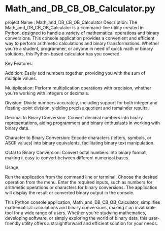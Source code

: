 # Math_and_DB_CB_OB_Calculator.py

project Name : Math_and_DB_CB_OB_Calculator
Description:
The Math_and_DB_CB_OB_Calculator is a command-line utility created in Python, designed to handle a variety of mathematical operations and binary conversions. This console application provides a convenient and efficient way to perform arithmetic calculations and binary transformations. Whether you're a student, programmer, or anyone in need of quick math or binary solutions, this Python-based calculator has you covered.

Key Features:

Addition: Easily add numbers together, providing you with the sum of multiple values.

Multiplication: Perform multiplication operations with precision, whether you're working with integers or decimals.

Division: Divide numbers accurately, including support for both integer and floating-point division, yielding precise quotient and remainder results.

Decimal to Binary Conversion: Convert decimal numbers into binary representations, aiding programmers and binary enthusiasts in working with binary data.

Character to Binary Conversion: Encode characters (letters, symbols, or ASCII values) into binary equivalents, facilitating binary text manipulation.

Octal to Binary Conversion: Convert octal numbers into binary format, making it easy to convert between different numerical bases.

Usage:

Run the application from the command line or terminal.
Choose the desired operation from the menu.
Enter the required inputs, such as numbers for arithmetic operations or characters for binary conversions.
The application will display the result or converted binary output in the console.

This Python console application, Math_and_DB_CB_OB_Calculator, simplifies mathematical calculations and binary conversions, making it an invaluable tool for a wide range of users. Whether you're studying mathematics, developing software, or simply exploring the world of binary data, this user-friendly utility offers a straightforward and efficient solution for your needs.
